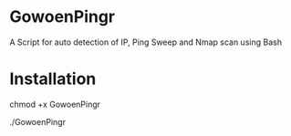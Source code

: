 # GowoenPingr
A Script for auto detection of IP, Ping Sweep and Nmap scan using Bash

# Installation

chmod +x GowoenPingr

./GowoenPingr

